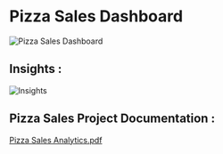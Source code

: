 # **Pizza Sales Dashboard** 

![Pizza Sales Dashboard](https://user-images.githubusercontent.com/119388236/235908654-32816290-b158-47da-ac5c-438e3430fa91.png)

## **Insights :** 

![Insights](https://user-images.githubusercontent.com/119388236/235908755-6791666f-c790-48a4-b324-81fb0c374831.png)

## **Pizza Sales Project Documentation :**

[Pizza Sales Analytics.pdf](https://github.com/Nareshramannagari25/Data_Analytics_Portfolio_Projects/files/11382122/Pizza.Sales.Analytics.pdf)
